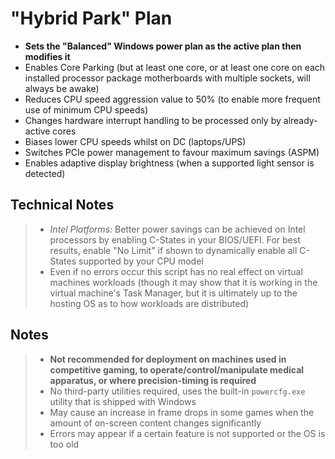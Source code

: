 # "Hybrid Park" Plan
- **Sets the "Balanced" Windows power plan as the active plan then modifies it**
- Enables Core Parking (but at least one core, or at least one core on each installed processor package motherboards with multiple sockets, will always be awake)
- Reduces CPU speed aggression value to 50% (to enable more frequent use of minimum CPU speeds)
- Changes hardware interrupt handling to be processed only by already-active cores
- Biases lower CPU speeds whilst on DC (laptops/UPS)
- Switches PCIe power management to favour maximum savings (ASPM)
- Enables adaptive display brightness (when a supported light sensor is detected)
## Technical Notes
> - *Intel Platforms:* Better power savings can be achieved on Intel processors by enabling C-States in your BIOS/UEFI. For best results, enable "No Limit" if shown to dynamically enable all C-States supported by your CPU model
> - Even if no errors occur this script has no real effect on virtual machines workloads (though it may show that it is working in the virtual machine's Task Manager, but it is ultimately up to the hosting OS as to how workloads are distributed)
## Notes
> - **Not recommended for deployment on machines used in competitive gaming, to operate/control/manipulate medical apparatus, or where precision-timing is required**
> - No third-party utilities required, uses the built-in `powercfg.exe` utility that is shipped with Windows
> - May cause an increase in frame drops in some games when the amount of on-screen content changes significantly
> - Errors may appear if a certain feature is not supported or the OS is too old
